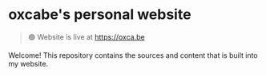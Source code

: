 # __oxcabe's__ personal website

> 🟢 Website is live at https://oxca.be 

Welcome! This repository contains the sources and content that is built into my website.
